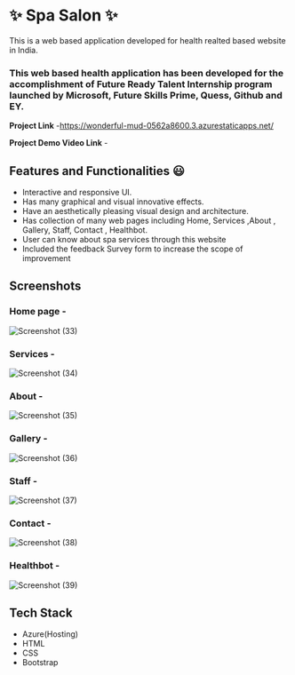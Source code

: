
# ✨ Spa Salon ✨

This is a web based application developed for health realted based website in India.

### This web based health application has been developed for the accomplishment of Future Ready Talent Internship program launched by Microsoft, Future Skills Prime, Quess, Github and EY.


**Project Link** -https://wonderful-mud-0562a8600.3.azurestaticapps.net/


**Project Demo Video Link** -  

## Features and Functionalities 😃

- Interactive and responsive UI.
- Has many graphical and visual innovative effects.
- Have an aesthetically pleasing visual design and architecture.
- Has collection of many web pages including Home, Services ,About , Gallery, Staff, Contact , Healthbot.
- User can know about spa services through this website
- Included the feedback Survey form to increase the scope of improvement 

## Screenshots 

### Home page -   

![Screenshot (33)](https://github.com/Svardhini/frtproject/assets/107993563/862290d7-6be3-4e4a-9183-284118f75d20)

### Services -

![Screenshot (34)](https://github.com/Svardhini/frtproject/assets/107993563/0968bfcf-8109-4d8e-9aac-55f0787fe3c0)

### About -

![Screenshot (35)](https://github.com/Svardhini/frtproject/assets/107993563/8d2a25d4-0846-49ac-98f2-d9d9e169d926)

### Gallery -

![Screenshot (36)](https://github.com/Svardhini/frtproject/assets/107993563/a4074f00-5bf2-44d1-86b0-85d4425c9a5f)

### Staff -

![Screenshot (37)](https://github.com/Svardhini/frtproject/assets/107993563/1eb15f88-69fc-4113-bf17-d79461523451)

### Contact -

![Screenshot (38)](https://github.com/Svardhini/frtproject/assets/107993563/998bdc07-bcf6-43c5-814c-7dbd70d1eac5)

### Healthbot -
![Screenshot (39)](https://github.com/Svardhini/frtproject/assets/107993563/f029dbe2-98f2-4277-9483-8e347bf3e5f0)

## Tech Stack 

- Azure(Hosting)
- HTML
- CSS
- Bootstrap
